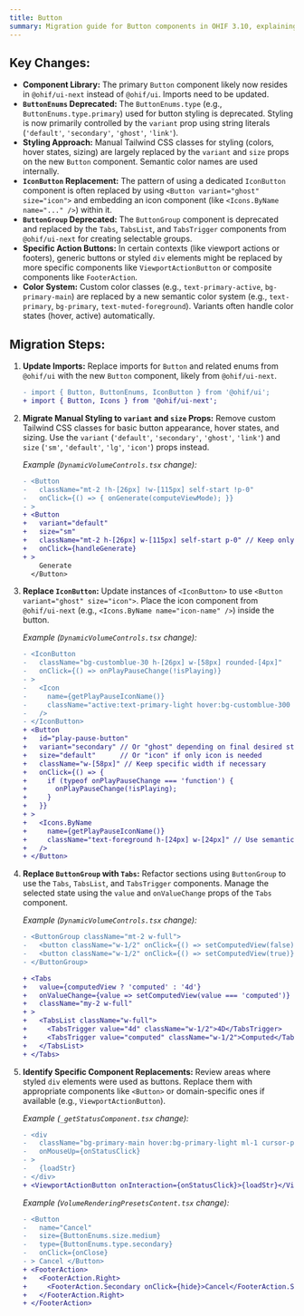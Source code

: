 ```yaml
---
title: Button
summary: Migration guide for Button components in OHIF 3.10, explaining the transition from @ohif/ui to @ohif/ui-next, the replacement of ButtonEnums with string-based variants, and changes to IconButton, ButtonGroup, and styling approach.
---
```


## Key Changes:

*   **Component Library:** The primary `Button` component likely now resides in `@ohif/ui-next` instead of `@ohif/ui`. Imports need to be updated.
*   **`ButtonEnums` Deprecated:** The `ButtonEnums.type` (e.g., `ButtonEnums.type.primary`) used for button styling is deprecated. Styling is now primarily controlled by the `variant` prop using string literals (`'default'`, `'secondary'`, `'ghost'`, `'link'`).
*   **Styling Approach:** Manual Tailwind CSS classes for styling (colors, hover states, sizing) are largely replaced by the `variant` and `size` props on the new `Button` component. Semantic color names are used internally.
*   **`IconButton` Replacement:** The pattern of using a dedicated `IconButton` component is often replaced by using `<Button variant="ghost" size="icon">` and embedding an icon component (like `<Icons.ByName name="..." />`) within it.
*   **`ButtonGroup` Deprecated:** The `ButtonGroup` component is deprecated and replaced by the `Tabs`, `TabsList`, and `TabsTrigger` components from `@ohif/ui-next` for creating selectable groups.
*   **Specific Action Buttons:** In certain contexts (like viewport actions or footers), generic buttons or styled `div` elements might be replaced by more specific components like `ViewportActionButton` or composite components like `FooterAction`.
*   **Color System:** Custom color classes (e.g., `text-primary-active`, `bg-primary-main`) are replaced by a new semantic color system (e.g., `text-primary`, `bg-primary`, `text-muted-foreground`). Variants often handle color states (hover, active) automatically.

## Migration Steps:

1.  **Update Imports:**
    Replace imports for `Button` and related enums from `@ohif/ui` with the new `Button` component, likely from `@ohif/ui-next`.

    ```diff
    - import { Button, ButtonEnums, IconButton } from '@ohif/ui';
    + import { Button, Icons } from '@ohif/ui-next';
    ```

3.  **Migrate Manual Styling to `variant` and `size` Props:**
    Remove custom Tailwind CSS classes for basic button appearance, hover states, and sizing. Use the `variant` (`'default'`, `'secondary'`, `'ghost'`, `'link'`) and `size` (`'sm'`, `'default'`, `'lg'`, `'icon'`) props instead.

    *Example (`DynamicVolumeControls.tsx` change):*
    ```diff
    - <Button
    -   className="mt-2 !h-[26px] !w-[115px] self-start !p-0"
    -   onClick={() => { onGenerate(computeViewMode); }}
    - >
    + <Button
    +   variant="default"
    +   size="sm"
    +   className="mt-2 h-[26px] w-[115px] self-start p-0" // Keep only necessary layout/positioning classes
    +   onClick={handleGenerate}
    + >
        Generate
      </Button>
    ```

5.  **Replace `IconButton`:**
    Update instances of `<IconButton>` to use `<Button variant="ghost" size="icon">`. Place the icon component from `@ohif/ui-next` (e.g., `<Icons.ByName name="icon-name" />`) inside the button.

    *Example (`DynamicVolumeControls.tsx` change):*
    ```diff
    - <IconButton
    -   className="bg-customblue-30 h-[26px] w-[58px] rounded-[4px]"
    -   onClick={() => onPlayPauseChange(!isPlaying)}
    - >
    -   <Icon
    -     name={getPlayPauseIconName()}
    -     className="active:text-primary-light hover:bg-customblue-300 h-[24px] w-[24px] cursor-pointer text-white"
    -   />
    - </IconButton>
    + <Button
    +   id="play-pause-button"
    +   variant="secondary" // Or "ghost" depending on final desired style
    +   size="default"      // Or "icon" if only icon is needed
    +   className="w-[58px]" // Keep specific width if necessary
    +   onClick={() => {
    +     if (typeof onPlayPauseChange === 'function') {
    +       onPlayPauseChange(!isPlaying);
    +     }
    +   }}
    + >
    +   <Icons.ByName
    +     name={getPlayPauseIconName()}
    +     className="text-foreground h-[24px] w-[24px]" // Use semantic colors
    +   />
    + </Button>
    ```

6.  **Replace `ButtonGroup` with `Tabs`:**
    Refactor sections using `ButtonGroup` to use the `Tabs`, `TabsList`, and `TabsTrigger` components. Manage the selected state using the `value` and `onValueChange` props of the `Tabs` component.

    *Example (`DynamicVolumeControls.tsx` change):*
    ```diff
    - <ButtonGroup className="mt-2 w-full">
    -   <button className="w-1/2" onClick={() => setComputedView(false)}>4D</button>
    -   <button className="w-1/2" onClick={() => setComputedView(true)}>Computed</button>
    - </ButtonGroup>

    + <Tabs
    +   value={computedView ? 'computed' : '4d'}
    +   onValueChange={value => setComputedView(value === 'computed')}
    +   className="my-2 w-full"
    + >
    +   <TabsList className="w-full">
    +     <TabsTrigger value="4d" className="w-1/2">4D</TabsTrigger>
    +     <TabsTrigger value="computed" className="w-1/2">Computed</TabsTrigger>
    +   </TabsList>
    + </Tabs>
    ```

7.  **Identify Specific Component Replacements:**
    Review areas where styled `div` elements were used as buttons. Replace them with appropriate components like `<Button>` or domain-specific ones if available (e.g., `ViewportActionButton`).

    *Example (`_getStatusComponent.tsx` change):*
    ```diff
    - <div
    -   className="bg-primary-main hover:bg-primary-light ml-1 cursor-pointer rounded px-1.5 hover:text-black"
    -   onMouseUp={onStatusClick}
    - >
    -   {loadStr}
    - </div>
    + <ViewportActionButton onInteraction={onStatusClick}>{loadStr}</ViewportActionButton>
    ```

    *Example (`VolumeRenderingPresetsContent.tsx` change):*
    ```diff
    - <Button
    -   name="Cancel"
    -   size={ButtonEnums.size.medium}
    -   type={ButtonEnums.type.secondary}
    -   onClick={onClose}
    - > Cancel </Button>
    + <FooterAction>
    +   <FooterAction.Right>
    +     <FooterAction.Secondary onClick={hide}>Cancel</FooterAction.Secondary>
    +   </FooterAction.Right>
    + </FooterAction>
    ```
